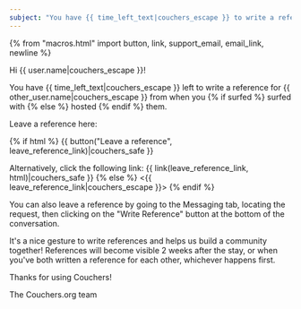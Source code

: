 ```yaml
---
subject: "You have {{ time_left_text|couchers_escape }} to write a reference for {{ other_user.name|couchers_escape }}!"
---
```


{% from "macros.html" import button, link, support_email, email_link, newline %}

Hi {{ user.name|couchers_escape }}!

You have {{ time_left_text|couchers_escape }} left to write a reference for {{ other_user.name|couchers_escape }} from when you {% if surfed %} surfed with {% else %} hosted {% endif %} them.

Leave a reference here:

{% if html %}
{{ button("Leave a reference", leave_reference_link)|couchers_safe }}

Alternatively, click the following link: {{ link(leave_reference_link, html)|couchers_safe }}
{% else %}
<{{ leave_reference_link|couchers_escape }}>
{% endif %}

You can also leave a reference by going to the Messaging tab, locating the request, then clicking on the "Write Reference" button at the bottom of the conversation.

It's a nice gesture to write references and helps us build a community together! References will become visible 2 weeks after the stay, or when you've both written a reference for each other, whichever happens first.

Thanks for using Couchers!

The Couchers.org team
